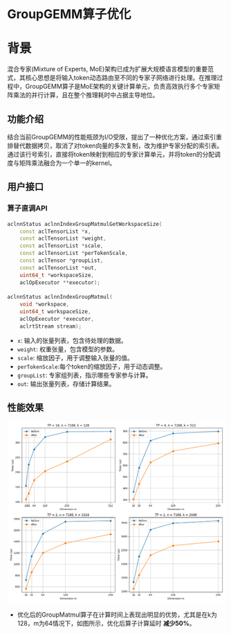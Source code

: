 # GroupGEMM算子优化

# 背景
混合专家(Mixture of Experts, MoE)架构已成为扩展大规模语言模型的重要范式，其核心思想是将输入token动态路由至不同的专家子网络进行处理。在推理过程中，GroupGEMM算子是MoE架构的关键计算单元，负责高效执行多个专家矩阵乘法的并行计算，且在整个推理耗时中占据主导地位。

## 功能介绍
结合当前GroupGEMM的性能瓶颈为I/O受限，提出了一种优化方案，通过索引重排替代数据拷贝，取消了对token向量的多次复制，改为维护专家分配的索引表。通过该行号索引，直接将token映射到相应的专家计算单元，并将token的分配调度与矩阵乘法融合为一个单一的kernel。


## 用户接口

### 算子直调API
```c++
aclnnStatus aclnnIndexGroupMatmulGetWorkspaceSize(
    const aclTensorList *x,
    const aclTensorList *weight,
    const aclTensorList *scale,
    const aclTensorList *perTokenScale,
    const aclTensor *groupList,
    const aclTensorList *out,
    uint64_t *workspaceSize,
    aclOpExecutor **executor);

aclnnStatus aclnnIndexGroupMatmul(
    void *workspace,
    uint64_t workspaceSize,
    aclOpExecutor *executor,
    aclrtStream stream);
```

- `x`: 输入的张量列表，包含待处理的数据。
- `weight`: 权重张量，包含模型的参数。
- `scale`: 缩放因子，用于调整输入张量的值。
- `perTokenScale`:每个token的缩放因子，用于动态调整。
- `groupList`: 专家组列表，指示哪些专家参与计算。
- `out`: 输出张量列表，存储计算结果。

## 性能效果
![groupmatmul](../../assets/groupmatmul_performance.png)

* 优化后的GroupMatmul算子在计算时间上表现出明显的优势，尤其是在k为128，m为64情况下，如图所示，优化后算子计算延时 **减少50%**。
